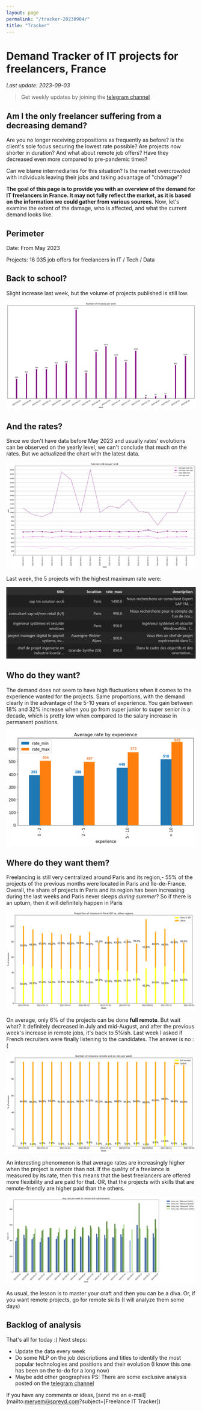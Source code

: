 ```yaml
---
layout: page
permalink: "/tracker-20230904/"
title: "Tracker"
---
```

# Demand Tracker of IT projects for freelancers, France
*Last update: 2023-09-03*
> Get weekly updates by joining the [telegram
> channel](https://t.me/+3y9PJaF335UxYTg0)

## Am I the only freelancer suffering from a decreasing demand?

Are you no longer receiving propositions as frequently as before? 
Is the client's sole focus securing the lowest rate possible?
Are projects now shorter in duration?
And what about remote job offers? Have they decreased even more compared to pre-pandemic times? 

Can we blame intermediaries for this situation? 
Is the market overcrowded with individuals leaving their jobs and taking advantage of "chômage"?

**The goal of this page is to provide you with an overview of the demand for IT freelancers in France. It may not fully reflect the market, as it is based on the information we could gather from various sources.**
Now, let's examine the extent of the damage, who is affected, and what the current demand looks like.

## Perimeter
Date: From May 2023

Projects: 16 035 job offers for freelancers in IT / Tech / Data

## Back to school?
Slight increase last week, but the volume of projects published is still low.

![Number of projects posted per week](/nbmissions_week_20230904.png)

## And the rates?
Since we don't have data before May 2023 and usually rates' evolutions can be observed on the yearly level, we can't conclude that much on the rates. But we actualized the chart with the latest data.

![Rates' evolutions](/rates_week_20230904.png)

Last week, the 5 projects with the highest maximum rate were:

![Top 5 max rates](/top5ratemax_20230904.png)

## Who do they want?
The demand does not seem to have high fluctuations when it comes to the experience wanted for the projects.
Same proportions, with the demand clearly in the advantage of the 5-10 years of experience.
You gain between 18% and 32% increase when you go from super junior to super senior in a decade, which is pretty low when compared to the salary increase in permanent positions.

![Rates per experience](/rates_exp_20230821.png)

## Where do they want them?
Freelancing is still very centralized around Paris and its region,- 55% of the projects of the previous months were located in Paris and Île-de-France.
Overall, the share of projects in Paris and its region has been increasing during the last weeks and Paris never sleeps *during summer*?
So if there is an upturn, then it will definitely happen in Paris

![Demand per region](/parisidfvsothers_week_20230904.png)

On average, only 6% of the projects can be done **full remote**. But wait what? It definitely decreased in July and mid-August, and after the previous week's increase in remote jobs, it's back to 5%ish.
Last week I asked if French recruiters were finally listening to the candidates. The answer is no :(

![Demand per remote](/nbmissions_remote_20230904.png)

An interesting phenomenon is that average rates are increasingly higher when the project is *remote* than not. If the quality of a freelance is measured by its rate, then this means that the best freelancers are offered more flexibility and are paid for that.
OR, that the projects with skills that are remote-friendly are higher paid than the others. 

![Rates remote](/ratesremote_week_20230904.png)

As usual, the lesson is to master your craft and then you can be a diva. Or, if you want remote projects, go for remote skills (I will analyze them some days)



## Backlog of analysis
That's all for today :)
Next steps: 
- Update the data every week
- Do some NLP on the job descriptions and titles to identify the most popular technologies and positions and their evolution (I know this one has been on the to-do for a long now)
- Maybe add other geographies
PS: There are some exclusive analysis posted on the [telegram channel](https://t.me/+3y9PJaF335UxYTg0)

If you have any comments or ideas, [send me an e-mail](mailto:meryem@spreyd.com?subject=[Freelance IT Tracker])
